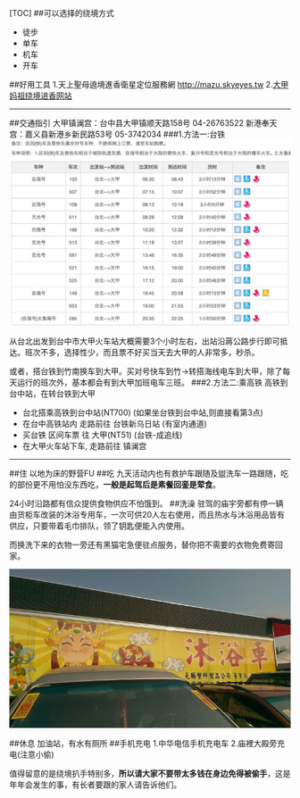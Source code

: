 [TOC]
##可以选择的绕境方式
- 徒步
- 单车
- 机车
- 开车

##好用工具
1.天上聖母遶境進香衛星定位服務網  http://mazu.skyeyes.tw
2.[大甲妈祖绕境进香网站](http://www.dajiamazu.org.tw/Active2016/index.aspx)

- - - - --
##交通指引
大甲镇澜宫：台中县大甲镇顺天路158号 04-26763522
新港奉天宫：嘉义县新港乡新民路53号 05-3742034
###1.方法一:台铁
![](./_image/台北-大甲.png)

从台北出发到台中市大甲火车站大概需要3个小时左右，出站沿蔣公路步行即可抵达。班次不多，选择性少，而且票不好买当天去大甲的人非常多，秒杀。

或者，搭台铁到竹南换车到大甲。买对号快车到竹→转搭海线电车到大甲，除了每天运行的班次外，基本都会有到大甲加班电车三班。
###2.方法二:乘高铁
高铁到台中站，在转台铁到大甲
- 台北搭乘高铁到台中站(NT700) (如果坐台铁到台中站,则直接看第3点)
- 在台中高铁站内 走路前往 台铁新乌日站 (有室内通道)
- 买台铁 区间车票 往 大甲(NT51) (台铁-成追线)
- 在大甲火车站下车, 走路前往 镇澜宫
- - - - -
##住
以地为床的野营FU
##吃
九天活动内也有救护车跟随及盥洗车一路跟随，吃的部份更不用怕没东西吃，**一般是起驾后是素餐回銮是荤食**。

24小时沿路都有信众提供食物供应不怕饿到。
##洗澡
驻驾的庙宇旁都有停一辆由货柜车改装的沐浴专用车，一次可供20人左右使用，而且热水与沐浴用品皆有供应，只要带着毛巾排队，领了钥匙便能入内使用。

而换洗下来的衣物一旁还有黑猫宅急便驻点服务，替你把不需要的衣物免费寄回家。

![](./_image/04641020-B684-4A8A-B2BA-FE8934B92152.png)

##休息
加油站，有水有厕所
##手机充电
1.中华电信手机充电车
2.庙裡大殿旁充电(注意小偷)

值得留意的是绕境扒手特别多，**所以请大家不要带太多钱在身边免得被偷手**，这是年年会发生的事，有长者要跟的家人请告诉他们。

